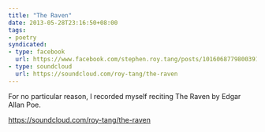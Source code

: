 ```yaml
---
title: "The Raven"
date: 2013-05-28T23:16:50+08:00
tags:
- poetry
syndicated:
- type: facebook
  url: https://www.facebook.com/stephen.roy.tang/posts/10160687798003912
- type: soundcloud
  url: https://soundcloud.com/roy-tang/the-raven
---
```


For no particular reason, I recorded myself reciting The Raven by Edgar Allan Poe.

https://soundcloud.com/roy-tang/the-raven

